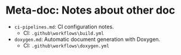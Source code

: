 # Meta-doc: Notes about other doc

- `ci-pipelines.md`: CI configuration notes.
    - CI: `.github\workflows\build.yml`
- `doxygen.md`: Automatic document generation with Doxygen.
    - CI: `.github\workflows\doxygen.yml`
